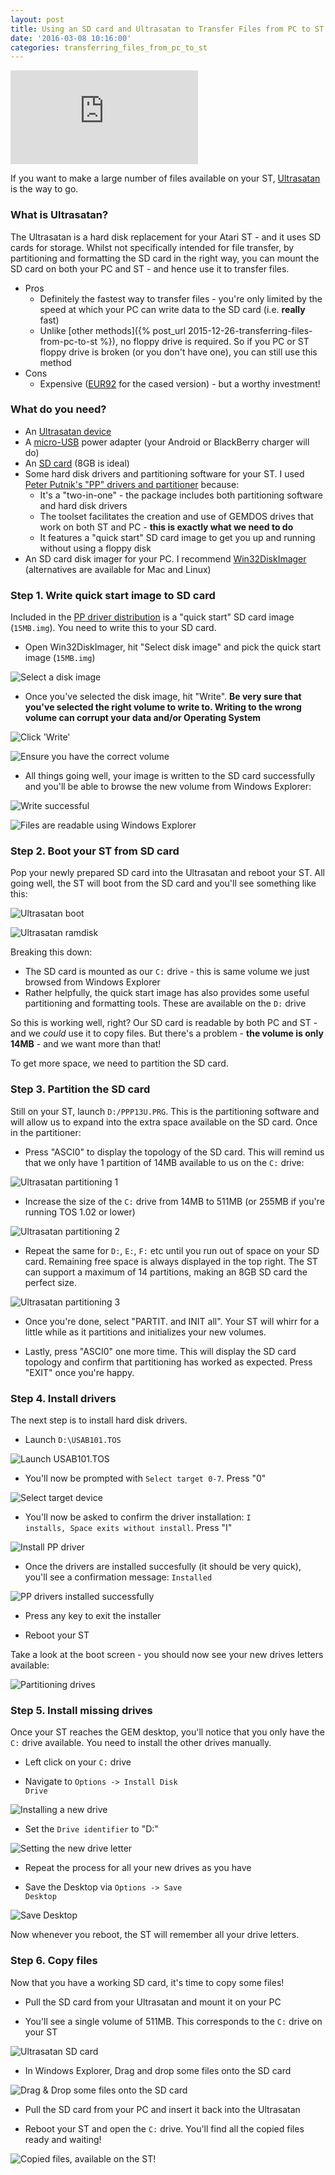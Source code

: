 ```yaml
---
layout: post
title: Using an SD card and Ultrasatan to Transfer Files from PC to ST
date: '2016-03-08 10:16:00'
categories: transferring_files_from_pc_to_st
---
```


<div class="youtube-container">
<iframe src="https://www.youtube.com/embed/ddwDJn8CV8I?rel=0" 
frameborder="0" allowfullscreen class="youtube-video"></iframe>
</div> 

If you want to make a large number of files available on your ST, <a href="http://www.lotharek.pl/product.php?pid=94" target="_blank">Ultrasatan</a> is the way to go.

### What is Ultrasatan?

The Ultrasatan is a hard disk replacement for your Atari ST - and it uses SD cards for storage. Whilst not specifically intended for file transfer, by partitioning and formatting the SD card in the right way, you can mount the SD card on both your PC and ST - and hence use it to transfer files.

* Pros
  * Definitely the fastest way to transfer files - you're only limited by the speed at which your PC can write data to the SD card (i.e. **really** fast)
  * Unlike [other methods]({% post_url 2015-12-26-transferring-files-from-pc-to-st %}), no floppy drive is required. So if you PC or ST floppy drive is broken (or you don't have one), you can still use this method
* Cons
  * Expensive (<a href="http://www.lotharek.pl/product.php?pid=94" target="_blank">EUR92</a> for the cased version) - but a worthy investment!

### What do you need?

* An <a href="http://www.lotharek.pl/product.php?pid=94" target="_blank">Ultrasatan device</a>
* A <a href="http://www.pcmag.com/encyclopedia/term/62117/micro-usb" target="_blank">micro-USB</a> power adapter (your Android or BlackBerry charger will do)
* An <a href="https://en.wikipedia.org/wiki/Secure_Digital" target="_blank">SD card</a> (8GB is ideal)
* Some hard disk drivers and partitioning software for your ST. I used <a href="http://atari.8bitchip.info/pphdr.php" target="_blank">Peter Putnik's "PP" drivers and partitioner</a> because:
  * It's a "two-in-one" - the package includes both partitioning software and hard disk drivers
  * The toolset facilitates the creation and use of GEMDOS drives that work on both ST and PC - **this is exactly what we need to do**
  * It features a "quick start" SD card image to get you up and running without using a floppy disk
* An SD card disk imager for your PC. I recommend <a href="https://sourceforge.net/projects/win32diskimager/" target="_blank">Win32DiskImager</a> (alternatives are available for Mac and Linux)

### Step 1. Write quick start image to SD card

Included in the <a href="http://atari.8bitchip.info/pphdr.php" target="_blank">PP driver distribution</a> is a "quick start" SD card image (<code>15MB.img</code>). You need to write this to your SD card.

* Open Win32DiskImager, hit "Select disk image" and pick the quick start image (<code>15MB.img</code>)

![](/img/posts/atari_st_win32diskimager_a.png "Select a disk image")

* Once you've selected the disk image, hit "Write". **Be very sure that you've selected the right volume to write to. Writing to the wrong volume can corrupt your data and/or Operating System**

![](/img/posts/atari_st_win32diskimager_b.png "Click 'Write'")

![](/img/posts/atari_st_win32diskimager_c.png "Ensure you have the correct volume")

* All things going well, your image is written to the SD card successfully and you'll be able to browse the new volume from Windows Explorer:

![](/img/posts/atari_st_win32diskimager_d.png "Write successful")

![](/img/posts/atari_st_win32diskimager_e.png "Files are readable using Windows Explorer")

### Step 2. Boot your ST from SD card

Pop your newly prepared SD card into the Ultrasatan and reboot your ST. All going well, the ST will boot from the SD card and you'll see something like this:

![](/img/posts/atari_st_ultrasatan_boot.png "Ultrasatan boot")

![](/img/posts/atari_st_ultrasatan_ramdisk.png "Ultrasatan ramdisk")

Breaking this down:

* The SD card is mounted as our <code>C:</code> drive - this is same volume we just browsed from Windows Explorer
* Rather helpfully, the quick start image has also provides some useful partitioning and formatting tools. These are available on the <code>D:</code> drive

So this is working well, right? Our SD card is readable by both PC and ST - and we *could* use it to copy files. But there's a problem - **the volume is only 14MB** - and we want more than that!

To get more space, we need to partition the SD card.

### Step 3. Partition the SD card

Still on your ST, launch <code>D:/PPP13U.PRG</code>. This is the partitioning software and will allow us to expand into the extra space available on the SD card. Once in the partitioner:

* Press "ASCI0" to display the topology of the SD card. This will remind us that we only have 1 partition of 14MB available to us on the <code>C:</code> drive:

![](/img/posts/atari_st_ultrasatan_partitioning_1.png "Ultrasatan partitioning 1")

* Increase the size of the <code>C:</code> drive from 14MB to 511MB (or 255MB if you're running TOS 1.02 or lower)

![](/img/posts/atari_st_ultrasatan_partitioning_2.png "Ultrasatan partitioning 2")

* Repeat the same for <code>D:</code>, <code>E:</code>, <code>F:</code> etc until you run out of space on your SD card. Remaining free space is always displayed in the top right. The ST can support a maximum of 14 partitions, making an 8GB SD card the perfect size.

![](/img/posts/atari_st_ultrasatan_partitioning_3.png "Ultrasatan partitioning 3")

* Once you're done, select "PARTIT. and INIT  all". Your ST will whirr for a little while as it partitions and initializes your new volumes.

* Lastly, press "ASCI0" one more time. This will display the SD card topology and confirm that partitioning has worked as expected. Press "EXIT" once you're happy.

### Step 4. Install drivers

The next step is to install hard disk drivers.

* Launch <code>D:\USAB101.TOS</code>

![](/img/posts/atari_st_ultrasatan_install_pp_drivers_1.png "Launch USAB101.TOS")

* You'll now be prompted with <code>Select target 0-7</code>. Press "0"

![](/img/posts/atari_st_ultrasatan_install_pp_drivers_2.png "Select target device")

* You'll now be asked to confirm the driver installation: <code>I installs, Space exits without install</code>. Press "I"

![](/img/posts/atari_st_ultrasatan_install_pp_drivers_3.png "Install PP driver")

* Once the drivers are installed succesfully (it should be very quick), you'll see a confirmation message: <code>Installed</code>

![](/img/posts/atari_st_ultrasatan_install_pp_drivers_4.png "PP drivers installed successfully")

* Press any key to exit the installer

* Reboot your ST

Take a look at the boot screen - you should now see your new drives letters available:

![](/img/posts/atari_st_ultrasatan_partitioning_drives.png "Partitioning drives")

### Step 5. Install missing drives

Once your ST reaches the GEM desktop, you'll notice that you only have the <code>C:</code> drive available. You need to install the other drives manually.

* Left click on your <code>C:</code> drive

* Navigate to <code>Options -> Install Disk Drive</code>

![](/img/posts/atari_st_ultrasatan_install_disk_drive_1.png "Installing a new drive")

* Set the <code>Drive identifier</code> to "D:"

![](/img/posts/atari_st_ultrasatan_install_disk_drive_2.png "Setting the new drive letter")

* Repeat the process for all your new drives as you have

* Save the Desktop via <code>Options -> Save Desktop</code>

![](/img/posts/atari_st_ultrasatan_save_desktop.png "Save Desktop")

Now whenever you reboot, the ST will remember all your drive letters.

### Step 6. Copy files

Now that you have a working SD card, it's time to copy some files!

* Pull the SD card from your Ultrasatan and mount it on your PC

* You'll see a single volume of 511MB. This corresponds to the <code>C:</code> drive on your ST

![](/img/posts/atari_st_ultrasatan_sd_card_properties.png "Ultrasatan SD card")

* In Windows Explorer, Drag and drop some files onto the SD card

![](/img/posts/atari_st_ultrasatan_sd_card_copied_files.png "Drag & Drop some files onto the SD card")

* Pull the SD card from your PC and insert it back into the Ultrasatan

* Reboot your ST and open the <code>C:</code> drive. You'll find all the copied files ready and waiting!

![](/img/posts/atari_st_ultrasatan_atari_st_copied_files.png "Copied files, available on the ST!")

